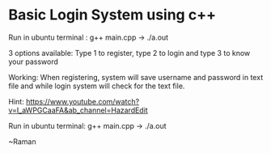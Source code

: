 # Basic Login System using c++

Run in ubuntu terminal : g++ main.cpp   ->  ./a.out

3 options available: Type 1 to register, type 2 to login and type 3 to know your password

Working: When registering, system will save username and password in text file and while login system will check for the text file.

Hint: https://www.youtube.com/watch?v=I_aWPGCaaFA&ab_channel=HazardEdit

Run in ubuntu terminal: g++ main.cpp     ->  ./a.out

~Raman
 

